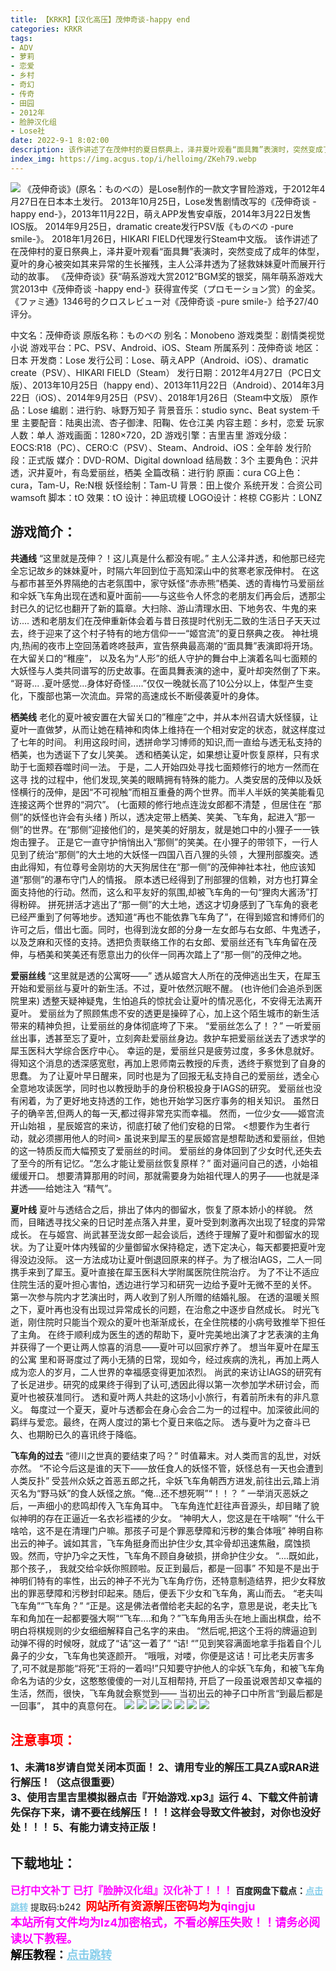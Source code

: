 ```yaml
---
title: 【KRKR】【汉化高压】茂伸奇谈-happy end
categories: KRKR
tags:
- ADV
- 萝莉
- 恋爱
- 乡村
- 奇幻
- 传奇
- 田园
- 2012年
- 脸肿汉化组
- Lose社
date: 2022-9-1 8:02:00
description: 该作讲述了在茂伸村的夏日祭典上，泽井夏叶观看“面具舞”表演时，突然变成了成年的体型，夏叶的身心被突如其来异常的生长摧残，主人公泽井透为了拯救妹妹夏叶而展开行动的故事。
index_img: https://img.acgus.top/i/helloimg/ZKeh79.webp
---
```

![](https://img.acgus.top/i/helloimg/ZKeh79.webp)
《茂伸奇谈》(原名：ものべの）是Lose制作的一款文字冒险游戏，于2012年4月27日在日本本土发行。
2013年10月25日，Lose发售剧情改写的《茂伸奇谈 -happy end-》，2013年11月22日，萌えAPP发售安卓版，2014年3月22日发售IOS版。
2014年9月25日，dramatic create发行PSV版《ものべの -pure smile-》。
2018年1月26日，HIKARI FIELD代理发行Steam中文版。
该作讲述了在茂伸村的夏日祭典上，泽井夏叶观看“面具舞”表演时，突然变成了成年的体型，夏叶的身心被突如其来异常的生长摧残，主人公泽井透为了拯救妹妹夏叶而展开行动的故事。
《茂伸奇谈》获“萌系游戏大赏2012”BGM奖的银奖，隔年萌系游戏大赏2013中《茂伸奇谈 -happy end-》获得宣传奖（プロモーション赏）的金奖。
《ファミ通》1346号的クロスレビュー对《茂伸奇谈 -pure smile-》给予27/40评分。

中文名：茂伸奇谈
原版名称：ものべの
别名：Monobeno
游戏类型：剧情类视觉小说
游戏平台：PC、PSV、Android、iOS、Steam
所属系列：茂伸奇谈
地区：日本
开发商：Lose
发行公司：Lose、萌えAPP（Android、iOS）、dramatic create（PSV）、HIKARI FIELD（Steam）
发行日期：2012年4月27日（PC日文版）、2013年10月25日（happy end）、2013年11月22日（Android）、2014年3月22日（iOS）、2014年9月25日（PSV）、2018年1月26日（Steam中文版）
原作品：Lose
编剧：进行豹、咏野万知子
背景音乐：studio sync、Beat system·千里
主要配音：陆奥出流、杏子御津、阳鞠、佐仓江美
内容主题：乡村，恋爱
玩家人数：单人
游戏画面：1280×720，2D
游戏引擎：吉里吉里
游戏分级：EOCS:R18（PC）、CERO:C（PSV）、Steam、Android、iOS：全年龄
发行阶段：正式版
媒介：DVD-ROM、Digital download
结局数：3个
主要角色：沢井透，沢井夏叶，有岛爱丽丝，栖美
全篇改稿：进行豹
原画：cura
CG上色：cura，Tam-U，Re:N根
妖怪绘制：Tam-U
背景：田上俊介
系统开发：合资公司wamsoft
脚本：tO
效果：tO
设计：神凪琉榎
LOGO设计：柊椋
CG影片：LONZ

## 游戏简介：
**共通线**
“这里就是茂伸？！这儿真是什么都没有呢。”
主人公泽井透，和他那已经完全忘记故乡的妹妹夏叶，时隔六年回到位于高知深山中的贫寒老家茂伸村。
在这与都市甚至外界隔绝的古老氛围中，家守妖怪“赤赤熊”栖美、透的青梅竹马爱丽丝和伞妖飞车角出现在透和夏叶面前——与这些令人怀念的老朋友们再会后，透那尘封已久的记忆也翻开了新的篇章。大扫除、游山清理水田、下地务农、牛鬼的来访....
透和老朋友们在茂伸重新体会着与昔日孩提时代别无二致的生活日子天天过去，终于迎来了这个村子特有的地方信仰一一“姬宫流”的夏日祭典之夜。
神社境内,热闹的夜市上空回荡着咚咚鼓声，宣告祭典最高潮的“面具舞”表演即将开场。在大留关口的“稚座”， 以及名为“人形”的纸人守护的舞台中上演着名叫七面颊的大妖怪与人类共同谱写的历史故事。在面具舞表演的途中，夏叶却突然倒了下来。
“哥哥... .夏叶感觉...身体好奇怪.....”仅仅一晚就长高了10公分以上，体型产生变化，下腹部也第一次流血。异常的高速成长不断侵袭夏叶的身体。

**栖美线**
老化的夏叶被安置在大留关口的”稚座”之中，并从本州召请大妖怪貘，让夏叶一直做梦，从而让她在精神和肉体上维持在一个相对安定的状态，就这样度过了七年的时间。
利用这段时间，透拼命学习博师的知识,而一直给与透无私支持的栖美，也为透诞下了女儿笑美。
透和栖美认定，如果想让夏叶恢复原样，只有求助于七面颊吞噬时间一法。
于是，二人开始四处寻找七面颊修行的地方一然而在这寻 找的过程中，他们发现,笑美的眼睛拥有特殊的能力。人类安居的茂伸以及妖怪横行的茂伸，是因“不可视触”而相互重叠的两个世界。而半人半妖的笑美能看见连接这两个世界的“洞穴”。
(七面颊的修行地点连泷女郎都不清楚 ，但居住在 “那侧”的妖怪也许会有头绪 )
所以，透决定带上栖美、笑美、飞车角，起进入“那一侧”的世界。在“那侧”迎接他们的，是笑美的好朋友，就是她口中的小狸子一一铁炮击狸子。 正是它一直守护悄悄出入“那侧”的笑美。在小狸子的带领下，一行人见到了统治“那侧”的大土地的大妖怪一四国八百八狸的头领 ，大狸刑部腹突。透由此得知，有位尊号金刚坊的大天狗居住在“那一侧”的茂伸神社本社，他应该知道“那侧”的瀑布守门人的情报。
原本透已经得到了刑部狸的信赖，对方也打算全面支持他的行动。然而，这么和平友好的氛围,却被飞车角的一句“狸肉大酱汤”打得粉碎。
拼死拼活才逃出了“那一侧”的大土地，透这才切身感到了飞车角的衰老已经严重到了何等地步。透知道“再也不能依靠飞车角了”，在得到姬宫和博师们的许可之后，借出七面。同时，也得到泷女郎的分身一左女郎与右女郎、牛鬼透子，以及芝麻和灭怪的支持。透把负责联络工作的右女郎、爱丽丝还有飞车角留在茂伸，与栖美和笑美还有愿意出力的伙伴一同再次踏上了“那一侧”的茂伸之地。

**爱丽丝线**
“这里就是透的公寓呀——”
透从姬宫大人所在的茂伸逃出生天，在犀玉开始和爱丽丝与夏叶的新生活。不过，夏叶依然沉眠不醒。
(也许他们会追杀到医院里来)
透整天疑神疑鬼，生怕追兵的惊扰会让夏叶的情况恶化，不安得无法离开夏叶。
爱丽丝为了照顾焦虑不安的透更是操碎了心，加上这个陌生城市的新生活带来的精神负担，让爱丽丝的身体彻底垮了下来。
“爱丽丝怎么了！？”
一听爱丽丝出事，透甚至忘了夏叶，立刻奔赴爱丽丝身边。救护车把爱丽丝送去了透求学的犀玉医科大学综合医疗中心。
幸运的是，爱丽丝只是疲劳过度，多多休息就好。得知这个消息的透深感宽慰，再加上恩师南云教授的斥责，透终于察觉到了自身的思蠢。
为了让夏叶早日醒来，同时也是为了回报无私支持自己的爱丽丝，透全心全意地攻读医学，同时也以教授助手的身份积极投身于IAGS的研究。
爱丽丝也没有闲着，为了更好地支持透的工作，她也开始学习医疗事务的相关知识。
虽然日子的确辛苦,但两人的每一天,都过得非常充实而幸福。
然而，一位少女——姬宫流开山始祖 ，星辰姬宫的来访，彻底打破了他们安稳的日常。
<想要作为生者行动，就必须挪用他人的时间>
虽说来到犀玉的星辰姬宫是想帮助透和爱丽丝，但她的这一特质反而大幅预支了爱丽丝的时间。
爱丽丝的身体回到了少女时代,还失去了至今的所有记忆。“怎么才能让爱丽丝恢复原样？”
面对逼问自己的透，小始祖缓缓开口。
想要清算那用的时间，那就需要身为始祖代理人的男子——也就是泽井透——给她注入 “精气”。

**夏叶线**
夏叶与透结合之后，排出了体内的御留水，恢复了原本娇小的样貌。
然而，目睹透寻找父亲的日记时差点落入井里，夏叶受到刺激再次出现了轻度的异常成长。
在与姬宫、尚武甚至泷女郎一起会谈后，透终于理解了夏叶和御留水的现状。为了让夏叶体内残留的少量御留水保持稳定，透下定决心，每天都要把夏叶宠得没边没际。
这一方法成功让夏叶倒退回原来的样子。为了根治IAGS，二人一同携手来到了犀玉。夏叶直接在犀玉医科大学附属医院住院治疗。
为了不让不适应住院生活的夏叶担心害怕，透边进行学习和研究一边给予夏叶无微不至的关怀。
第一次参与院内才艺演出时，两人收到了别人所赠的结婚礼服。
在透的温暖关照之下，夏叶再也没有出现过异常成长的问题，在治愈之中逐步自然成长。
时光飞逝，刚住院时只能当个观众的夏叶也渐渐成长，在全住院楼的小病号致推举下担任了主角。
在终于顺利成为医生的透的帮助下，夏叶完美地出演了才艺表演的主角并获得了一个更让两人惊喜的消息——夏叶可以回家疗养了。
想当年夏叶在犀玉的公寓 里和哥哥度过了两小无猜的日常，现如今，经过疾病的洗礼，再加上两人成为恋人的岁月，二人世界的幸福感变得更加浓烈。
尚武的来访让IAGS的研究有了长足进步。研究的成果终于得到了认可,透因此得以第一次参加学术研讨会，而夏叶也被获准同行。
透和夏叶两人共赴的这场小小旅行，有着前所未有的非凡意义。
每度过一个夏天，夏叶与透都会在身心会合二为一的过程中。加深彼此间的羁绊与爱恋。最终，在两人度过的第七个夏日来临之际。
透与夏叶为之奋斗已久、也期盼已久的喜讯终于降临。

**飞车角的过去**
“德川之世真的要结束了吗？”
时值幕末。对人类而言的乱世，对妖亦然。
“不论今后这是谁的天下——放任食人的妖怪不管，妖怪总有一天也会遭到人类反扑”
受芸州众妖之首恶五郎之托，伞妖飞车角朝西方进发,前往出云,踏上消灭名为“野马妖”的食人妖怪之旅。“俺...还不想死啊”“！！？ ”
一举消灭恶妖之后，一声细小的悲鸣却传入飞车角耳中。
飞车角连忙赶往声音源头，却目睹了貌似神明的存在正逼近一名衣衫褴褛的少女。
“神明大人，您这是在干啥啊”
“什么干啥哈，这不是在清理门户嘛。那孩子可是个罪恶孽障和污秽的集合体哦”
神明自称出云的神子。诚如其言，飞车角挺身而出护住少女,其伞骨却迅速焦融，腐蚀损毁。然而，守护乃伞之天性，飞车角不顾自身破损，拼命护住少女。
“....既如此，那个孩子,， 我就交给伞妖你照顾啦。反正到最后，都是一回事”
不知是不是出于神明们特有的率性，出云的神子不光为飞车角疗伤，还特意制造结界，把少女释放出的罪恶孽障和污秽封印起来。随后，便丢下少女和飞车角，离山而去。
“老夫叫飞车角”“飞车角？”
“正是。这是佛法者僧给老夫起的名字，意思是说，老夫比飞车和角加在一起都要强大啊““飞车....和角？”飞车角用舌头在地上画出棋盘，给不明白将棋规则的少女细细解释自己名字的来由。
“然后呢,把这个王将的牌逼迫到动弹不得的时候呀，就成了“诘”这一着了”
“诘! “”见到笑容满面地拿手指着自个儿鼻子的少女，飞车角也笑逐颜开。
“哦哦，对喽，你便是这诘！可比老夫厉害多了,可不就是那能“将死”王将的一着吗!”只知要守护他人的伞妖飞车角，和被飞车角命名为诘的少女，这憨憨傻傻的一对儿互相帮持, 开启了一段虽说艰苦却又幸福的生活，然而，很快，飞车角就会察觉到——
当初出云的神子口中所言“到最后都是一回事”， 其中的真意何在。
![](https://img.acgus.top/i/helloimg/ZKeh79.webp)
![](https://img.acgus.top/i/helloimg/ZKeuCX.webp)
![](https://img.acgus.top/i/helloimg/ZKeytg.webp)
![](https://img.acgus.top/i/helloimg/ZKefnY.webp)
![](https://img.acgus.top/i/helloimg/ZKeYPE.webp)
![](https://img.acgus.top/i/helloimg/ZKerUv.webp)
![](https://img.acgus.top/i/helloimg/ZKekTu.webp)








## <font color=#FF0000 >注意事项：</font>
<font size=3><b>1、未满18岁请自觉关闭本页面！
2、请用专业的解压工具ZA或RAR进行解压！（这点很重要）           
3、使用吉里吉里模拟器点击『开始游戏.xp3』运行
4、下载文件前请先保存下来，请不要在线解压！！！这样会导致文件被封，对你也没好处！！！
5、有能力请支持正版！</b></font>

## 下载地址：
<font color=#FF00FF size=3><b>已打中文补丁</b></font>
<font color=#FF00FF size=3>**已打『脸肿汉化组』汉化补丁！！！**</font>
<b>百度网盘下载点：</b><a href="https://pan.baidu.com/s/1wVTi8G958fX9ai0S5d5aSw?pwd=b242" style="color: #87CEEB;"><b>点击跳转</b></a> 提取码:b242
<a style="padding: 0" href="https://post.qingju.org/AD/"><img style="max-width:100%" src="https://img.acgus.top/i/2024/07/478f689b8021d8d499ab43d21acf137a.gif" alt=""></a>
<b><font color=#FF0000 size=4>网站所有资源解压密码均为</b></font><b><font color=#FF00FF size=4>qingju</font><font color=#FF0000 ></font></b><br><b><font color=#FF00FF size=4>本站所有文件均为lz4加密格式，不看必解压失败！！请务必阅读以下教程。</b></font><br><b><font color=#000 size=4>解压教程：</b><a href="https://post.qingju.org/tutorial/000/" style="color: #87CEEB;"><b>点击跳转</b></a>